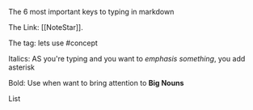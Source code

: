 The 6 most important keys to typing in markdown

The Link: [[NoteStar]].

The tag: lets use #concept

Italics: AS you're typing and you want to *emphasis something*, you add asterisk

Bold: Use when want to bring attention to **Big Nouns**

List